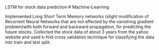 LSTM for stock data prediction # Machine-Learning

Implemented Long Short Term Memory networks (slight modification of Recurrent Neural Networks that are not affected by
the vanishing gradient problem)with both forward and backward propagation, for predicting the future stocks.
Collected the stock data of about 3 years from the yahoo website and used k-fold cross validation technique for classifying the 
data into train and test split.
